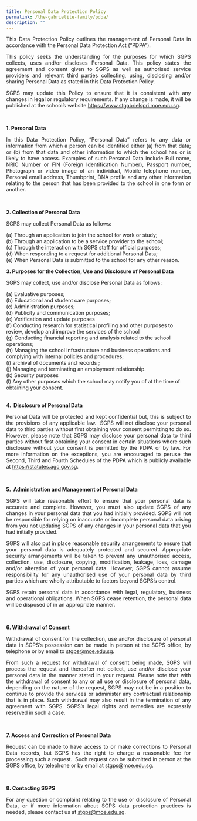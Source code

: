 ```yaml
---
title: Personal Data Protection Policy
permalink: /the-gabrielite-family/pdpa/
description: ""
---
```

<p align="justify"> 
This Data Protection Policy outlines the management of Personal Data in accordance with the Personal Data Protection Act (“PDPA”). 

<p align="justify">
This policy seeks the understanding for the purposes for which SGPS collects, uses and/or discloses Personal Data. This policy states the agreement and consent given to SGPS as well as authorised service providers and relevant third parties collecting, using, disclosing and/or sharing Personal Data as stated in this Data Protection Policy. 

<p align="justify">
SGPS may update this Policy to ensure that it is consistent with any changes in legal or regulatory requirements. If any change is made, it will be published at the school’s website <u>https://www.stgabrielspri.moe.edu.sg</u>.  </p>
<br>
	
**1. Personal Data**
<p align="justify">
In this Data Protection Policy, “Personal Data” refers to any data or information from which a person can be identified either (a) from that data; or (b) from that data and other information to which the school has or is likely to have access. Examples of such Personal Data include Full name, NRIC Number or FIN (Foreign Identification Number), Passport number, Photograph or video image of an individual, Mobile telephone number, Personal email address, Thumbprint, DNA profile and any other information relating to the person that has been provided to the school in one form or another. </p>
<br>
	
**2. Collection of Personal Data**

SGPS may collect Personal Data as follows: 

(a) Through an application to join the school for work or study;
<br>(b) Through an application to be a service provider to the school; 
<br>(c) Through the interaction with SGPS staff for official purposes;
<br>(d) When responding to a request for additional Personal Data; 
<br>(e) When Personal Data is submitted to the school for any other reason.
<br>

	
**3. Purposes for the Collection, Use and Disclosure of Personal Data** <br>

SGPS may collect, use and/or disclose Personal Data as follows:

(a) Evaluative purposes;   
(b) Educational and student care purposes;    
(c) Administration purposes;    
(d) Publicity and communication purposes;   
(e) Verification and update purposes    
(f) Conducting research for statistical profiling and other purposes to review, develop and improve the services of the school     
(g) Conducting financial reporting and analysis related to the school operations;   
(h) Managing the school infrastructure and business operations and complying with internal policies and procedures;    
(i) archival of documents and records ;   
(j) Managing and terminating an employment relationship.    
(k) Security purposes    
(l) Any other purposes which the school may notify you of at the time of obtaining your consent.
<br><br>
	
**4.  Disclosure of Personal Data** <br>
<p align="justify">
Personal Data will be protected and kept confidential but, this is subject to the provisions of any applicable law.  SGPS will not disclose your personal data to third parties without first obtaining your consent permitting to do so. However, please note that SGPS may disclose your personal data to third parties without first obtaining your consent in certain situations where such disclosure without your consent is permitted by the PDPA or by law. For more information on the exceptions, you are encouraged to peruse the Second, Third and Fourth Schedules of the PDPA which is publicly available at <u>https://statutes.agc.gov.sg</u>. </p>
<br>
	
**5.  Administration and Management of Personal Data**
<p align="justify">
SGPS will take reasonable effort to ensure that your personal data is accurate and complete. However, you must also update SGPS of any changes in your personal data that you had initially provided. SGPS will not be responsible for relying on inaccurate or incomplete personal data arising from you not updating SGPS of any changes in your personal data that you had initially provided.
<p align="justify">
SGPS will also put in place reasonable security arrangements to ensure that your personal data is adequately protected and secured. Appropriate security arrangements will be taken to prevent any unauthorised access, collection, use, disclosure, copying, modification, leakage, loss, damage and/or alteration of your personal data. However, SGPS cannot assume responsibility for any unauthorised use of your personal data by third parties which are wholly attributable to factors beyond SGPS’s control.
<p align="justify">
SGPS retain personal data in accordance with legal, regulatory, business and operational obligations. When SGPS cease retention, the personal data will be disposed of in an appropriate manner.  </p>
<br>
	
**6. Withdrawal of Consent**
<p align="justify">
Withdrawal of consent for the collection, use and/or disclosure of personal data in SGPS’s possession can be made in person at the SGPS office, by telephone or by email to <u>stgps@moe.edu.sg</u>. </p>
	
<p align="justify">
From such a request for withdrawal of consent being made, SGPS will process the request and thereafter not collect, use and/or disclose your personal data in the manner stated in your request. Please note that with the withdrawal of consent to any or all use or disclosure of personal data, depending on the nature of the request, SGPS may not be in a position to continue to provide the services or administer any contractual relationship that is in place. Such withdrawal may also result in the termination of any agreement with SGPS. SGPS’s legal rights and remedies are expressly reserved in such a case. </p>
<br>
	
**7. Access and Correction of Personal Data** <br>
<p align="justify">
Request can be made to have access to or make corrections to Personal Data records, but SGPS has the right to charge a reasonable fee for processing such a request.  Such request can be submitted in person at the SGPS office, by telephone or by email at <u>stgps@moe.edu.sg</u>.  </p>
<br>
	
**8. Contacting SGPS** <br>
<p align="justify">
For any question or complaint relating to the use or disclosure of Personal Data, or if more information about SGPS data protection practices is needed, please contact us at <u>stgps@moe.edu.sg</u>. </p>